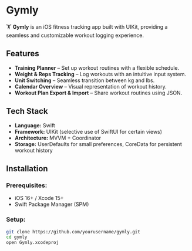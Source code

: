 # Gymly

🏋️ **Gymly** is an iOS fitness tracking app built with UIKit, providing a seamless and customizable workout logging experience.

## Features
- **Training Planner** – Set up workout routines with a flexible schedule.
- **Weight & Reps Tracking** – Log workouts with an intuitive input system.
- **Unit Switching** – Seamless transition between kg and lbs.
- **Calendar Overview** – Visual representation of workout history.
- **Workout Plan Export & Import** – Share workout routines using JSON.

## Tech Stack
- **Language:** Swift
- **Framework:** UIKit (selective use of SwiftUI for certain views)
- **Architecture:** MVVM + Coordinator
- **Storage:** UserDefaults for small preferences, CoreData for persistent workout history

## Installation
### Prerequisites:
- iOS 16+ / Xcode 15+
- Swift Package Manager (SPM)

### Setup:
```sh
git clone https://github.com/yourusername/gymly.git
cd gymly
open Gymly.xcodeproj

